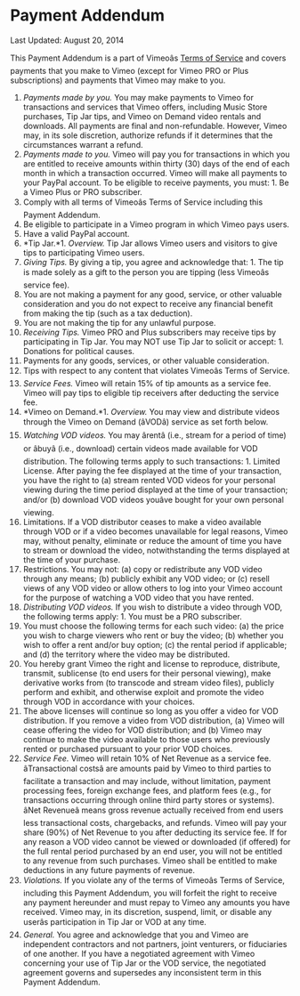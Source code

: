 Payment Addendum
================

Last Updated: August 20, 2014

 This Payment Addendum is a part of Vimeoâ&#128;&#153;s [Terms of Service](/terms) and covers payments that you make to Vimeo (except for Vimeo PRO or Plus subscriptions) and payments that Vimeo may make to you.

1. *Payments made by you.* You may make payments to Vimeo for transactions and services that Vimeo offers, including Music Store purchases, Tip Jar tips, and Vimeo on Demand video rentals and downloads. All payments are final and non-refundable. However, Vimeo may, in its sole discretion, authorize refunds if it determines that the circumstances warrant a refund.
2. *Payments made to you.* Vimeo will pay you for transactions in which you are entitled to receive amounts within thirty (30) days of the end of each month in which a transaction occurred. Vimeo will make all payments to your PayPal account. To be eligible to receive payments, you must: 1. Be a Vimeo Plus or PRO subscriber.
2. Comply with all terms of Vimeoâ&#128;&#153;s Terms of Service including this Payment Addendum.
3. Be eligible to participate in a Vimeo program in which Vimeo pays users.
4. Have a valid PayPal account.
3. *Tip Jar.*1. *Overview.* Tip Jar allows Vimeo users and visitors to give tips to participating Vimeo users.
2. *Giving Tips.* By giving a tip, you agree and acknowledge that: 1. The tip is made solely as a gift to the person you are tipping (less Vimeoâ&#128;&#153;s service fee).
2. You are not making a payment for any good, service, or other valuable consideration and you do not expect to receive any financial benefit from making the tip (such as a tax deduction).
3. You are not making the tip for any unlawful purpose.
3. *Receiving Tips.* Vimeo PRO and Plus subscribers may receive tips by participating in Tip Jar. You may NOT use Tip Jar to solicit or accept: 1. Donations for political causes.
2. Payments for any goods, services, or other valuable consideration.
3. Tips with respect to any content that violates Vimeoâ&#128;&#153;s Terms of Service.
4. *Service Fees.* Vimeo will retain 15% of tip amounts as a service fee. Vimeo will pay tips to eligible tip receivers after deducting the service fee.
4. *Vimeo on Demand.*1. *Overview.* You may view and distribute videos through the Vimeo on Demand (â&#128;&#156;VODâ&#128;&#157;) service as set forth below.
2. *Watching VOD videos.* You may â&#128;&#156;rentâ&#128;&#157; (i.e., stream for a period of time) or â&#128;&#156;buyâ&#128;&#157; (i.e., download) certain videos made available for VOD distribution. The following terms apply to such transactions: 1. Limited License. After paying the fee displayed at the time of your transaction, you have the right to (a) stream rented VOD videos for your personal viewing during the time period displayed at the time of your transaction; and/or (b) download VOD videos youâ&#128;&#153;ve bought for your own personal viewing.
2. Limitations. If a VOD distributor ceases to make a video available through VOD or if a video becomes unavailable for legal reasons, Vimeo may, without penalty, eliminate or reduce the amount of time you have to stream or download the video, notwithstanding the terms displayed at the time of your purchase.
3. Restrictions. You may not: (a) copy or redistribute any VOD video through any means; (b) publicly exhibit any VOD video; or (c) resell views of any VOD video or allow others to log into your Vimeo account for the purpose of watching a VOD video that you have rented.
3. *Distributing VOD videos.* If you wish to distribute a video through VOD, the following terms apply: 1. You must be a PRO subscriber.
2. You must choose the following terms for each such video: (a) the price you wish to charge viewers who rent or buy the video; (b) whether you wish to offer a rent and/or buy option; (c) the rental period if applicable; and (d) the territory where the video may be distributed.
3. You hereby grant Vimeo the right and license to reproduce, distribute, transmit, sublicense (to end users for their personal viewing), make derivative works from (to transcode and stream video files), publicly perform and exhibit, and otherwise exploit and promote the video through VOD in accordance with your choices.
4. The above licenses will continue so long as you offer a video for VOD distribution. If you remove a video from VOD distribution, (a) Vimeo will cease offering the video for VOD distribution; and (b) Vimeo may continue to make the video available to those users who previously rented or purchased pursuant to your prior VOD choices.
4. *Service Fee.* Vimeo will retain 10% of Net Revenue as a service fee. â&#128;&#156;Transactional costsâ&#128;&#157; are amounts paid by Vimeo to third parties to facilitate a transaction and may include, without limitation, payment processing fees, foreign exchange fees, and platform fees (e.g., for transactions occurring through online third party stores or systems). â&#128;&#156;Net Revenueâ&#128;&#157; means gross revenue actually received from end users less transactional costs, chargebacks, and refunds. Vimeo will pay your share (90%) of Net Revenue to you after deducting its service fee. If for any reason a VOD video cannot be viewed or downloaded (if offered) for the full rental period purchased by an end user, you will not be entitled to any revenue from such purchases. Vimeo shall be entitled to make deductions in any future payments of revenue.
5. *Violations.* If you violate any of the terms of Vimeoâ&#128;&#153;s Terms of Service, including this Payment Addendum, you will forfeit the right to receive any payment hereunder and must repay to Vimeo any amounts you have received. Vimeo may, in its discretion, suspend, limit, or disable any userâ&#128;&#153;s participation in Tip Jar or VOD at any time.
6. *General.* You agree and acknowledge that you and Vimeo are independent contractors and not partners, joint venturers, or fiduciaries of one another. If you have a negotiated agreement with Vimeo concerning your use of Tip Jar or the VOD service, the negotiated agreement governs and supersedes any inconsistent term in this Payment Addendum.